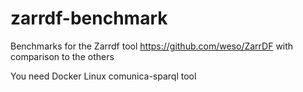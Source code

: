 # zarrdf-benchmark
Benchmarks for the Zarrdf tool https://github.com/weso/ZarrDF with comparison to the others



You need 
Docker
Linux
comunica-sparql tool